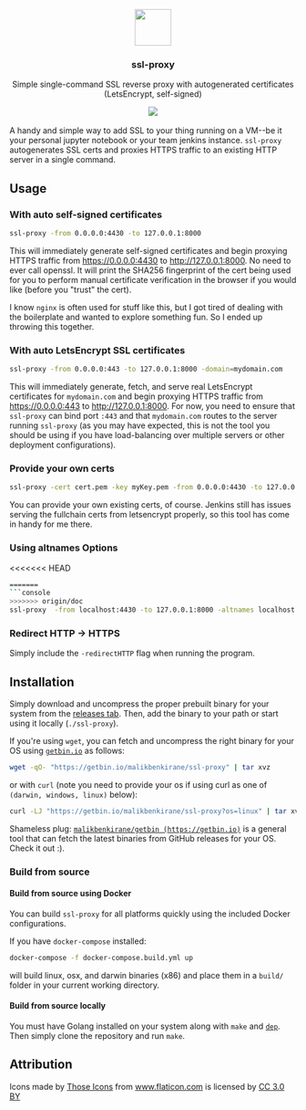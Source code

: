 <p align="center">
  <img src="https://malikbenkirane.com/assets/img/lock.png" width="64">
  <h3 align="center">ssl-proxy</h3>
  <p align="center">Simple single-command SSL reverse proxy with autogenerated certificates (LetsEncrypt, self-signed)<p>
  <p align="center"> <a href="https://goreportcard.com/report/github.com/malikbenkirane/ssl-proxy"><img src="https://goreportcard.com/badge/github.com/malikbenkirane/ssl-proxy" alt=""></a> <a href="https://travis-ci.com/malikbenkirane/ssl-proxy"><img src="https://travis-ci.com/malikbenkirane/ssl-proxy.svg?branch=master" /></a> <a href="https://godoc.org/github.com/malikbenkirane/ssl-proxy"><img src="https://godoc.org/github.com/malikbenkirane/ssl-proxy?status.svg" alt=""></a> 
  </p>
</p>

A handy and simple way to add SSL to your thing running on a VM--be it your personal jupyter notebook or your team jenkins instance. `ssl-proxy` autogenerates SSL certs and proxies HTTPS traffic to an existing HTTP server in a single command. 

## Usage
### With auto self-signed certificates

```sh
ssl-proxy -from 0.0.0.0:4430 -to 127.0.0.1:8000
```
This will immediately generate self-signed certificates and begin proxying HTTPS traffic from https://0.0.0.0:4430 to http://127.0.0.1:8000. No need to ever call openssl. It will print the SHA256 fingerprint of the cert being used for you to perform manual certificate verification in the browser if you would like (before you "trust" the cert).

I know `nginx` is often used for stuff like this, but I got tired of dealing with the boilerplate and wanted to explore something fun. So I ended up throwing this together. 

### With auto LetsEncrypt SSL certificates
```sh
ssl-proxy -from 0.0.0.0:443 -to 127.0.0.1:8000 -domain=mydomain.com
```
This will immediately generate, fetch, and serve real LetsEncrypt certificates for `mydomain.com` and begin proxying HTTPS traffic from https://0.0.0.0:443 to http://127.0.0.1:8000. For now, you need to ensure that `ssl-proxy` can bind port `:443` and that `mydomain.com` routes to the server running `ssl-proxy` (as you may have expected, this is not the tool you should be using if you have load-balancing over multiple servers or other deployment configurations).

### Provide your own certs
```sh
ssl-proxy -cert cert.pem -key myKey.pem -from 0.0.0.0:4430 -to 127.0.0.1:8000
```
You can provide your own existing certs, of course. Jenkins still has issues serving the fullchain certs from letsencrypt properly, so this tool has come in handy for me there. 

### Using altnames Options
<<<<<<< HEAD
```sh
=======
```console
>>>>>>> origin/doc
ssl-proxy  -from localhost:4430 -to 127.0.0.1:8000 -altnames localhost
```

### Redirect HTTP -> HTTPS
Simply include the `-redirectHTTP` flag when running the program.

## Installation
Simply download and uncompress the proper prebuilt binary for your system from the [releases tab](https://github.com/malikbenkirane/ssl-proxy/releases/). Then, add the binary to your path or start using it locally (`./ssl-proxy`).

If you're using `wget`, you can fetch and uncompress the right binary for your OS using [`getbin.io`](https://github.com/malikbenkirane/getbin) as follows:
```sh
wget -qO- "https://getbin.io/malikbenkirane/ssl-proxy" | tar xvz 
```
or with `curl` (note you need to provide your os if using curl as one of `(darwin, windows, linux)` below):
```sh
curl -LJ "https://getbin.io/malikbenkirane/ssl-proxy?os=linux" | tar xvz 
```

Shameless plug: [`malikbenkirane/getbin (https://getbin.io)`](https://github.com/malikbenkirane/getbin) is a general tool that can fetch the latest binaries from GitHub releases for your OS. Check it out :).  

### Build from source 
#### Build from source using Docker
You can build `ssl-proxy` for all platforms quickly using the included Docker configurations.

If you have `docker-compose` installed:
```sh
docker-compose -f docker-compose.build.yml up
```
will build linux, osx, and darwin binaries (x86) and place them in a `build/` folder in your current working directory.
#### Build from source locally
You must have Golang installed on your system along with `make` and [`dep`](https://github.com/golang/dep). Then simply clone the repository and run `make`. 

## Attribution
Icons made by <a href="https://www.flaticon.com/authors/those-icons" title="Those Icons">Those Icons</a> from <a href="https://www.flaticon.com/" title="Flaticon">www.flaticon.com</a> is licensed by <a href="http://creativecommons.org/licenses/by/3.0/" title="Creative Commons BY 3.0" target="_blank">CC 3.0 BY</a>
